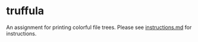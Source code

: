 # truffula

An assignment for printing colorful file trees. Please see [instructions.md](instructions.md) for instructions.